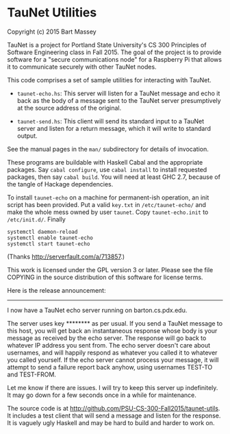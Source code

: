 # TauNet Utilities
Copyright (c) 2015 Bart Massey

TauNet is a project for Portland State University's CS 300
Principles of Software Engineering class in Fall 2015.  The
goal of the project is to provide software for a "secure
communications node" for a Raspberry Pi that allows it to
communicate securely with other TauNet nodes.

This code comprises a set of sample utilities for
interacting with TauNet.

* `taunet-echo.hs`: This server will listen for a TauNet
  message and echo it back as the body of a message sent to
  the TauNet server presumptively at the source address of
  the original.

* `taunet-send.hs`: This client will send its standard input
  to a TauNet server and listen for a return message, which
  it will write to standard output.

See the manual pages in the `man/` subdirectory for details
of invocation.

These programs are buildable with Haskell Cabal and the
appropriate packages. Say `cabal configure`, use `cabal
install` to install requested packages, then say `cabal
build`. You will need at least GHC 2.7, because of the
tangle of Hackage dependencies.

To install `taunet-echo` on a machine for permanent-ish
operation, an init script has been provided. Put a valid
`key.txt` in `/etc/taunet-echo/` and make the whole mess
owned by user `taunet`. Copy `taunet-echo.init` to
`/etc/init.d/`. Finally

    systemctl daemon-reload
    systemctl enable taunet-echo
    systemctl start taunet-echo

(Thanks <http://serverfault.com/a/713857>.)

This work is licensed under the GPL version 3 or later.
Please see the file COPYING in the source distribution of
this software for license terms.

Here is the release announcement:

---

I now have a TauNet echo server running on
barton.cs.pdx.edu.

The server uses key ******** as per usual. If you send a
TauNet message to this host, you will get back an
instantaneous response whose body is your message as
received by the echo server. The response will go back to
whatever IP address you sent from. The echo server doesn't
care about usernames, and will happily respond as whatever
you called it to whatever you called yourself. If the echo
server cannot process your message, it will attempt to send
a failure report back anyhow, using usernames TEST-TO and
TEST-FROM.

Let me know if there are issues. I will try to keep this
server up indefinitely. It may go down for a few seconds
once in a while for maintenance.

The source code is at
<http://github.com/PSU-CS-300-Fall2015/taunet-utils>. It
includes a test client that will send a message and listen
for the response. It is vaguely ugly Haskell and may be hard
to build and harder to work on.
